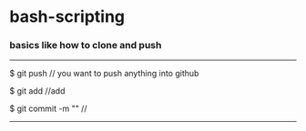 # bash-scripting

### basics like how to clone and push 
---
$ git push                   // you want to push anything into github 

$ git add         //add

$ git commit -m ""           //

----
